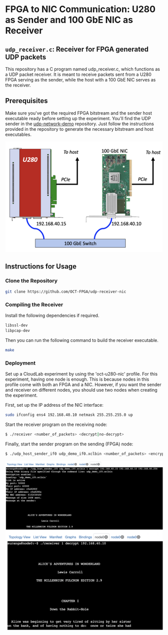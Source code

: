 # FPGA to NIC Communication: U280 as Sender and 100 GbE NIC as Receiver

## `udp_receiver.c`: Receiver for FPGA generated UDP packets

This repository has a C program named udp_receiver.c, which functions as a UDP packet receiver. It is meant to receive packets sent from a U280 FPGA serving as the sender, while the host with a 100 GbE NIC serves as the receiver.

## Prerequisites

Make sure you've got the required FPGA bitstream and the sender host executable ready before setting up the experiment. You'll find the UDP sender in the [udp-network-demo](https://github.com/OCT-FPGA/udp-network-demo) repository. Just follow the instructions provided in the repository to generate the necessary bitstream and host executables.

![plot](fpga-nic.png)

## Instructions for Usage

### Clone the Repository

```bash
git clone https://github.com/OCT-FPGA/udp-receiver-nic
```

### Compiling the Receiver

Install the following dependencies if required.

```bash
libssl-dev
libpcap-dev
```

Then you can run the following command to build the receiver executable.

```bash
make
```

### Deployment

Set up a CloudLab experiment by using the 'oct-u280-nic' profile. For this experiment, having one node is enough. This is because nodes in this profile come with both an FPGA and a NIC. However, if you want the sender and receiver on different nodes, you should use two nodes when creating the experiment.

First, set up the IP address of the NIC interface:

```bash
sudo ifconfig ens4 192.168.40.10 netmask 255.255.255.0 up
```

Start the receiver program on the receiving node:

```bash
$ ./receiver <number_of_packets> <decrypt|no-decrypt> 
```
Finally, start the sender program on the sending (FPGA) node:

```bash
$ ./udp_host_sender_if0 udp_demo_if0.xclbin <number_of_packets> <encrypt|no-encrypt> <sender IP> <receiver IP> <IP gateway>
```
![plot](send.png)
![plot](recv.png)
